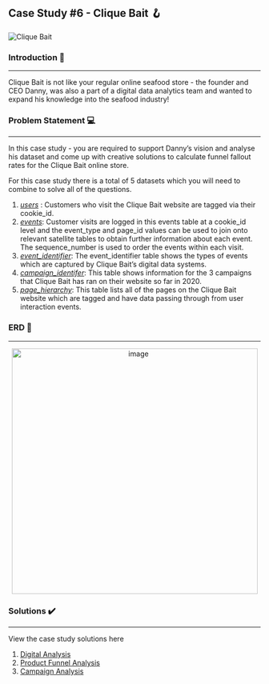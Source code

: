 ## Case Study #6 - Clique Bait 🪝

![Clique Bait](https://github.com/Minautee/8-Week-SQL-Practice/assets/68679965/b0b4b0f3-eb5a-4eb6-b8ad-5aff6a49073f)

### **Introduction** 🎣
<hr>

Clique Bait is not like your regular online seafood store - the founder and CEO Danny, was also a part of a digital data analytics team and wanted to expand his knowledge into the seafood industry!

### **Problem Statement** 💻
<hr>

In this case study - you are required to support Danny’s vision and analyse his dataset and come up with creative solutions to calculate funnel fallout rates for the Clique Bait online store.

For this case study there is a total of 5 datasets which you will need to combine to solve all of the questions.

1. *[users](https://github.com/Minautee/8-Week-SQL-Practice/blob/04a37aa43461473b74bb36a7d3a05035ad354247/Clique%20Bait/Schema.sql)* : Customers who visit the Clique Bait website are tagged via their cookie_id.
2. *[events](https://github.com/Minautee/8-Week-SQL-Practice/blob/04a37aa43461473b74bb36a7d3a05035ad354247/Clique%20Bait/Schema.sql)*: Customer visits are logged in this events table at a cookie_id level and the event_type and page_id values can be used to join onto relevant satellite tables to obtain further information about each event.
The sequence_number is used to order the events within each visit.
3. *[event_identifier](https://github.com/Minautee/8-Week-SQL-Practice/blob/04a37aa43461473b74bb36a7d3a05035ad354247/Clique%20Bait/Schema.sql)*: The event_identifier table shows the types of events which are captured by Clique Bait’s digital data systems.
4. *[campaign_identifer](https://github.com/Minautee/8-Week-SQL-Practice/blob/04a37aa43461473b74bb36a7d3a05035ad354247/Clique%20Bait/Schema.sql)*: This table shows information for the 3 campaigns that Clique Bait has ran on their website so far in 2020.
5. *[page_hierarchy](https://github.com/Minautee/8-Week-SQL-Practice/blob/04a37aa43461473b74bb36a7d3a05035ad354247/Clique%20Bait/Schema.sql)*: This table lists all of the pages on the Clique Bait website which are tagged and have data passing through from user interaction events.

### **ERD** 🔀
<hr> 
<p align="center">
<img width="491" alt="image" src="https://github.com/Minautee/8-Week-SQL-Practice/assets/68679965/e40bd62a-146c-4f3c-8cab-6e46d0406236">

### **Solutions** ✔️
<hr>

View the case study solutions here

1. [Digital Analysis](https://github.com/Minautee/8-Week-SQL-Practice/blob/04a37aa43461473b74bb36a7d3a05035ad354247/Clique%20Bait/Digital%20Analysis.md)
2. [Product Funnel Analysis](https://github.com/Minautee/8-Week-SQL-Practice/blob/04a37aa43461473b74bb36a7d3a05035ad354247/Clique%20Bait/Product%20Funnel%20Analysis.md)
3. [Campaign Analysis](https://github.com/Minautee/8-Week-SQL-Practice/blob/04a37aa43461473b74bb36a7d3a05035ad354247/Clique%20Bait/Campaign%20Analysis.md)
